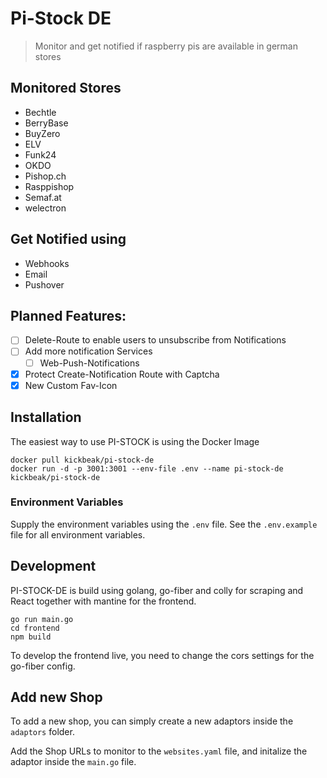 # Pi-Stock DE
> Monitor and get notified if raspberry pis are available in german stores

## Monitored Stores
- Bechtle
- BerryBase
- BuyZero
- ELV
- Funk24
- OKDO
- Pishop.ch
- Rasppishop
- Semaf.at
- welectron

## Get Notified using
- Webhooks
- Email
- Pushover

## Planned Features:
- [ ] Delete-Route to enable users to unsubscribe from Notifications
- [ ] Add more notification Services
  - [ ] Web-Push-Notifications
- [x] Protect Create-Notification Route with Captcha
- [x] New Custom Fav-Icon

## Installation
The easiest way to use PI-STOCK is using the Docker Image 

```
docker pull kickbeak/pi-stock-de
docker run -d -p 3001:3001 --env-file .env --name pi-stock-de kickbeak/pi-stock-de 
```
### Environment Variables
Supply the environment variables using the `.env` file.
See the `.env.example` file for all environment variables.

## Development
PI-STOCK-DE is build using golang, go-fiber and colly for scraping and React together with mantine for the frontend.
```
go run main.go
cd frontend
npm build
```
To develop the frontend live, you need to change the cors settings for the go-fiber config.

## Add new Shop
To add a new shop, you can simply create a new adaptors inside the `adaptors` folder.

Add the Shop URLs to monitor to the `websites.yaml` file, and initalize the adaptor inside the `main.go` file.

